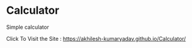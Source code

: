 # Calculator
Simple calculator


Click To Visit the Site : https://akhilesh-kumaryadav.github.io/Calculator/
